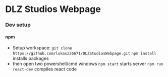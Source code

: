 # DLZ Studios Webpage


### Dev setup

#### npm

- Setup workspace:
`git clone https://github.com/lukasz26671/DLZStudiosWebpage.git`
`npm install` installs packages
- then open two powershell/cmd windows
`npm start` starts server
`npm run react-dev` compiles react code
